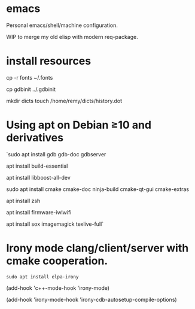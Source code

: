 # emacs

Personal emacs/shell/machine configuration.

WIP to merge my old elisp with modern req-package.

# install resources #

cp -r fonts ~/.fonts

cp gdbinit ../.gdbinit

mkdir dicts
touch /home/remy/dicts/history.dot


# Using apt on Debian ≥10 and derivatives #

`sudo apt install gdb gdb-doc gdbserver


apt install build-essential


apt install libboost-all-dev


sudo apt install cmake cmake-doc ninja-build cmake-qt-gui cmake-extras


apt install zsh


apt install firmware-iwlwifi


apt install sox imagemagick texlive-full`



# Irony mode clang/client/server with cmake cooperation. #

`sudo apt install elpa-irony`

(add-hook 'c++-mode-hook 'irony-mode)

(add-hook 'irony-mode-hook 'irony-cdb-autosetup-compile-options)
